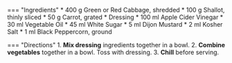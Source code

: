 === "Ingredients"
    * 400 g Green or Red Cabbage, shredded
    * 100 g Shallot, thinly sliced
    * 50 g Carrot, grated
    * Dressing
        * 100 ml Apple Cider Vinegar
        * 30 ml Vegetable Oil
        * 45 ml White Sugar
        * 5 ml Dijon Mustard
        * 2 ml Kosher Salt
        * 1 ml Black Peppercorn, ground

=== "Directions"
    1. **Mix dressing** ingredients together in a bowl.
    2. **Combine vegetables** together in a bowl. Toss with dressing.
    3. **Chill** before serving.

[^1]:
    ["Better living through vinegar coleslaw."](https://www.reddit.com/r/EatCheapAndHealthy/comments/i64x5l/). *Reddit.* August 2020. Accessed August 2020.

